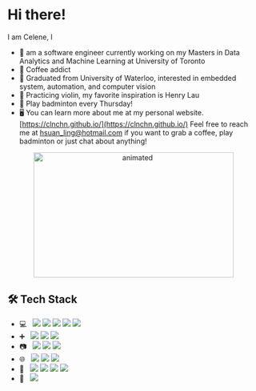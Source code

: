 # Hi there! 

I am Celene, I

- 🌱 am a software engineer currently working on my Masters in Data Analytics and Machine Learning at University of Toronto 
- 🍵 Coffee addict
- 🐳 Graduated from University of Waterloo, interested in embedded system, automation, and computer vision
- 🎵 Practicing violin, my favorite inspiration is Henry Lau
- 🏸 Play badminton every Thursday!
- 🖥 You can learn more about me at my personal website. [https://clnchn.github.io/](https://clnchn.github.io/)
Feel free to reach me at [hsuan_ling@hotmail.com](hsuan_ling@hotmail.com) if you want to grab a coffee, play badminton or just chat about anything!


<p align="center"><img src=https://media.giphy.com/media/aNqEFrYVnsS52/giphy.gif alt="animated" width="400" height="250"/> </p>


<!---
hl5chen/hl5chen is a ✨ special ✨ repository because its `README.md` (this file) appears on your GitHub profile.
You can click the Preview link to take a look at your changes.
--->


## 🛠 Tech Stack


-   💻   ![](https://img.shields.io/badge/Code-Python-informational?style=flat&logo=python&labelColor=203A43&logoColor=bdbdbd&color=18B3E8)
    ![](https://img.shields.io/badge/Code-CPP-informational?style=flat&logo=c++&labelColor=203A43&logoColor=bdbdbd&color=18B3E8)
    ![](https://img.shields.io/badge/Code-Java-informational?style=flat&logo=java&labelColor=203A43&logoColor=bdbdbd&color=18B3E8)
    ![](https://img.shields.io/badge/Code-MATLAB-informational?style=flat&logo=mathworks&labelColor=203A43&logoColor=bdbdbd&color=18B3E8)
    ![](https://img.shields.io/badge/Shell-Bash-informational?style=flat&logo=gnu-bash&labelColor=203A43&logoColor=bdbdbd&color=18B3E8)
-   ➕   ![](https://img.shields.io/badge/Library-NumPy-informational?style=flat&logo=numpy&labelColor=203A43&logoColor=bdbdbd&color=18B3E8)
    ![](https://img.shields.io/badge/Library-SciPy-informational?style=flat&logo=scipy&labelColor=203A43&logoColor=bdbdbd&color=18B3E8)
    ![](https://img.shields.io/badge/Library-Matplotlib-informational?style=flat&logo=matplotlib&labelColor=203A43&logoColor=bdbdbd&color=18B3E8)
-   📷   ![](https://img.shields.io/badge/Library-OpenCV-informational?style=flat&logo=opencv&labelColor=203A43&logoColor=bdbdbd&color=18B3E8)
    ![](https://img.shields.io/badge/Library-FFmpeg-informational?style=flat&logo=ffmpeg&labelColor=203A43&logoColor=bdbdbd&color=18B3E8)
    ![](https://img.shields.io/badge/Library-TensorFlow_2.0-informational?style=flat&logo=tensorflow&labelColor=203A43&logoColor=bdbdbd&color=18B3E8)
-   🌐   
    ![](https://img.shields.io/badge/Web-HTML-informational?style=flat&logo=html&labelColor=203A43&logoColor=bdbdbd&color=18B3E8)
    ![](https://img.shields.io/badge/Web-CSS-informational?style=flat&logo=CSS&labelColor=203A43&logoColor=bdbdbd&color=18B3E8)
    ![](https://img.shields.io/badge/Web-JavaScript-informational?style=flat&logo=javascript&labelColor=203A43&logoColor=bdbdbd&color=18B3E8)
-   🔧   
    ![](https://img.shields.io/badge/Tool-Jupyter_notebook-informational?style=flat&logo=jupyter&labelColor=203A43&logoColor=bdbdbd&color=18B3E8)
    ![](https://img.shields.io/badge/Tool-Git-informational?style=flat&logo=git&labelColor=203A43&logoColor=bdbdbd&color=18B3E8)
    ![](https://img.shields.io/badge/Tool-SSH-informational?style=flat&logo=ssh&labelColor=203A43&logoColor=bdbdbd&color=18B3E8)
    ![](https://img.shields.io/badge/Tool-Vim-informational?style=flat&logo=vim&labelColor=203A43&logoColor=bdbdbd&color=18B3E8)
-   🎨   ![](https://img.shields.io/badge/Typesetting-LaTeX-informational?style=flat&logo=latex&labelColor=203A43&logoColor=bdbdbd&color=18B3E8)

